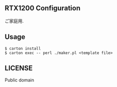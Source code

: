 RTX1200 Configuration
--

ご家庭用.

Usage
--

```
$ carton install
$ carton exec -- perl ./maker.pl <template file>
```

LICENSE
--

Public domain

